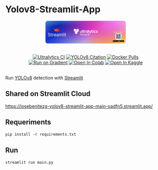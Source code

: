 # Yolov8-Streamlit-App
<div align="center">
  <p>
    <a align="center" href="https://ultralytics.com/yolov8" target="_blank">
      <img width="50%" src="media/image.png"></a>
  </p>

<br>

<div>
    <a href="https://github.com/ultralytics/ultralytics/actions/workflows/ci.yaml"><img src="https://github.com/ultralytics/ultralytics/actions/workflows/ci.yaml/badge.svg" alt="Ultralytics CI"></a>
    <a href="https://zenodo.org/badge/latestdoi/264818686"><img src="https://zenodo.org/badge/264818686.svg" alt="YOLOv8 Citation"></a>
    <a href="https://hub.docker.com/r/ultralytics/ultralytics"><img src="https://img.shields.io/docker/pulls/ultralytics/ultralytics?logo=docker" alt="Docker Pulls"></a>
    <br>
    <a href="https://console.paperspace.com/github/ultralytics/ultralytics"><img src="https://assets.paperspace.io/img/gradient-badge.svg" alt="Run on Gradient"/></a>
    <a href="https://colab.research.google.com/github/ultralytics/ultralytics/blob/main/examples/tutorial.ipynb"><img src="https://colab.research.google.com/assets/colab-badge.svg" alt="Open In Colab"></a>
    <a href="https://www.kaggle.com/ultralytics/yolov8"><img src="https://kaggle.com/static/images/open-in-kaggle.svg" alt="Open In Kaggle"></a>
  </div>
  <br>
</div>

Run [YOLOv8](https://github.com/ultralytics/ultralytics/) detection with [Streamlit](https://github.com/streamlit/streamlit)

## Shared on Streamlit Cloud

<https://josebenitezg-yolov8-streamlit-app-main-oadfn5.streamlit.app/>

## Requeriments

```
pip install -r requirements.txt
```


## Run

```
streamlit run main.py
```

